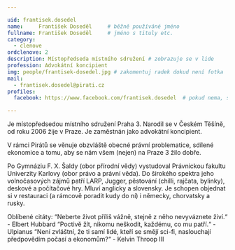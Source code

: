 ```yaml
---

uid: frantisek.dosedel
name:     František Doseděl  	# běžně používáné jméno
fullname: František Doseděl  	# jméno s tituly etc.
category:
  - clenove
ordclenove: 2
description: Místopředseda místního sdružení # zobrazuje se v lide
profession: Advokátní koncipient
img: people/frantisek-dosedel.jpg # zakomentuj radek dokud není fotka
mail:
  - frantisek.dosedel@pirati.cz
profiles:
  facebook: https://www.facebook.com/frantisek.dosedel  # pokud nema, staci smazat tuto radku

---
```

 
Je místopředsedou místního sdružení Praha 3. Narodil se v Českém Těšíně, od roku 2006 žije v Praze. Je zaměstnán jako advokátní koncipient.

V rámci Pirátů se věnuje obzvláště obecné právní problematice, sdílené ekonomice a tomu, aby se nám všem (nejen) na Praze 3 žilo dobře.

Po Gymnáziu F. X. Šaldy (obor přírodní vědy) vystudoval Právnickou fakultu Univerzity Karlovy (obor právo a právní věda). Do širokého spektra jeho volnočasových zájmů patří LARP, Jugger, pěstování (chilli, rajčata, bylinky), deskové a počítačové hry. Mluví anglicky a slovensky. Je schopen objednat si v restauraci (a rámcově poradit kudy do ní) i německy, chorvatsky a rusky.

Oblíbené citáty:
“Neberte život příliš vážně, stejně z něho nevyváznete živí.“ - Elbert Hubbard
“Poctivě žít, nikomu neškodit, každému, co mu patří.“ - Ulpianus
“Není zvláštní, že ti samí lidé, kteří se smějí sci-fi, naslouchají předpovědím počasí a ekonomům?“ - Kelvin Throop III
